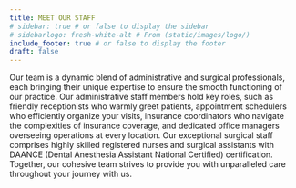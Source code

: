 ```yaml
---
title: MEET OUR STAFF
# sidebar: true # or false to display the sidebar
# sidebarlogo: fresh-white-alt # From (static/images/logo/)
include_footer: true # or false to display the footer
draft: false
---
```


Our team is a dynamic blend of administrative and surgical professionals, each bringing their unique expertise to ensure the smooth functioning of our practice. Our administrative staff members hold key roles, such as friendly receptionists who warmly greet patients, appointment schedulers who efficiently organize your visits, insurance coordinators who navigate the complexities of insurance coverage, and dedicated office managers overseeing operations at every location. Our exceptional surgical staff comprises highly skilled registered nurses and surgical assistants with DAANCE (Dental Anesthesia Assistant National Certified) certification. Together, our cohesive team strives to provide you with unparalleled care throughout your journey with us.